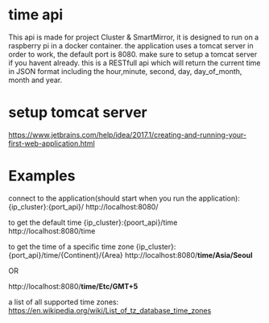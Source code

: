 # time api
This api is made for project Cluster & SmartMirror, it is designed to run on a raspberry pi in a docker container. 
the application uses a tomcat server in order to work, the default port is 8080. 
make sure to setup a tomcat server if you havent already. 
this is a RESTfull api which will return the current time in JSON format including the hour,minute, second, day, day_of_month, month and year.

# setup tomcat server
https://www.jetbrains.com/help/idea/2017.1/creating-and-running-your-first-web-application.html

# Examples

connect to the application(should start when you run the application): 
{ip_cluster}:{port_api}/
http://localhost:8080/

to get the default time
{ip_cluster}:{poort_api}/time 
http://localhost:8080/time

to get the time of a specific time zone
{ip_cluster}:{port_api}/time/{Continent}/{Area} 
http://localhost:8080/<strong>time/Asia/Seoul</strong>

OR

http://localhost:8080/<strong>time/Etc/GMT+5</strong>

a list of all supported time zones: https://en.wikipedia.org/wiki/List_of_tz_database_time_zones
